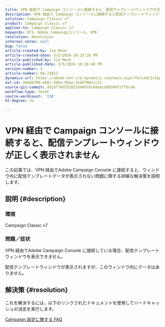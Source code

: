 ```yaml
---
title: VPN 経由で Campaign コンソールに接続すると、配信テンプレートウィンドウが正しく表示されません
description: VPN 経由で Campaign コンソールに接続すると配信テンプレートウィンドウが表示されない問題を解決します。 ハードキャッシュを実行する必要があります。
solution: Campaign Classic v7
product: Campaign Classic v7
applies-to: Campaign Classic v7
keywords: KCS、Adobe Campaignコンソール、VPN
resolution: Resolution
internal-notes: null
bug: false
article-created-by: Jim Menn
article-created-date: 3/5/2024 10:25:28 PM
article-published-by: Jim Menn
article-published-date: 3/5/2024 10:26:40 PM
version-number: 2
article-number: KA-23622
dynamics-url: https://adobe-ent.crm.dynamics.com/main.aspx?forceUCI=1&pagetype=entityrecord&etn=knowledgearticle&id=54f3ae41-3fdb-ee11-904d-6045bd006268
exl-id: 40ddb709-eb81-489a-99ae-d1b67902cc21
source-git-commit: dd19f78d752827e48b7dc68adcd95500f2ffbca0
workflow-type: tm+mt
source-wordcount: '138'
ht-degree: 5%

---
```


# VPN 経由で Campaign コンソールに接続すると、配信テンプレートウィンドウが正しく表示されません


この記事では、VPN 経由でAdobe Campaign Console に接続すると、ウィンドウ内に配信テンプレートデータが表示されない問題に関する詳細な解決策を説明します。

## 説明 {#description}


### <b>環境</b>

Campaign Classic v7

### <b>問題／症状</b>

VPN 経由でAdobe Campaign Console に接続している場合、配信テンプレートウィンドウを表示できません。

配信テンプレートウィンドウが表示されますが、このウィンドウ内にデータはありません。


## 解決策 {#resolution}


これを解決するには、以下のリンクされたドキュメントを使用してハードキャッシュの消去を実行します。

[Campaign 設定に関する FAQ](https://experienceleague.adobe.com/docs/campaign-classic/using/getting-started/starting-with-adobe-campaign/faq/faq-campaign-config.html?lang=en#perform-hard-cache-clear)
